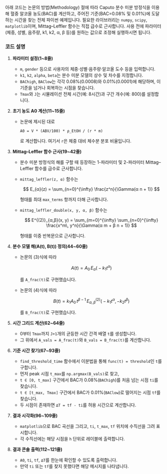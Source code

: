 아래 코드는 논문의 방법(Methodology) 절에 따라 Caputo 분수 미분 방정식을 이용해 혈중 알코올 농도(BAC)를 계산하고, 주어진 기준(BAC=0.08% 및 0.01%)에 도달하는 시간을 찾는 전체 파이썬 예제입니다. 필요한 라이브러리는 `numpy`, `scipy`, `matplotlib`이며, Mittag–Leffler 함수는 직접 급수로 근사합니다. 사용 전에 파라미터(체중, 성별, 음주량, k1, k2, α, β 등)를 원하는 값으로 조정해 실행하시면 됩니다.
### 코드 설명

1. **파라미터 설정(1\~8줄)**

   * `m`, `gender` 등으로 사용자의 체중·성별·음주량·알코올 도수 등을 입력합니다.
   * `k1`, `k2`, `alpha`, `beta`는 분수 미분 모델의 상수 및 차수를 지정합니다.
   * `BAChigh`, `BAClow`는 각각 0.08%(0.0008)와 0.01%(0.0001)에 해당하며, 이 기준을 넘거나 회복하는 시점을 찾습니다.
   * `Tmax`와 `J`는 시뮬레이션 전체 시간(예: 8시간)과 구간 개수(예: 800)를 설정합니다.

2. **초기 농도 A0 계산(11\~15줄)**

   * 논문에 제시된 대로

     ```
     A0 = V * (ABV/100) * ρ_EtOH / (r * m)
     ```

     로 계산합니다. 여기서 `r`은 체중 대비 체수분 분포 비율입니다.

3. **Mittag–Leffler 함수 근사(19\~42줄)**

   * 분수 미분 방정식의 해를 구할 때 등장하는 1-파라미터 및 2-파라미터 Mittag–Leffler 함수를 급수로 근사합니다.
   * `mittag_leffler(z, α)` 함수는

     $$
     E_{α}(z) = \sum_{n=0}^{\infty} \frac{z^n}{\Gamma(α n + 1)}
     $$

     형태를 최대 `max_terms` 항까지 더해 근사합니다.
   * `mittag_leffler_double(x, y, α, β)` 함수는

     $$
     E^{(2)}_{α,β}(x, y) = \sum_{m=0}^{\infty} \sum_{n=0}^{\infty} \frac{x^m\, y^n}{\Gamma(α m + β n + 1)}
     $$

     형태를 이중 반복문으로 근사합니다.

4. **분수 모델 해(A(t), B(t)) 정의(44\~60줄)**

   * 논문의 (3)식에 따라

     $$
     A(t) = A_0 \,E_{α}\bigl(-k_1 t^{α}\bigr)
     $$

     를 `A_frac(t)`로 구현했습니다.
   * 논문의 (4)식에 따라

     $$
     B(t) = k_1 A_0 \, t^{β - 1} \, E^{(2)}_{α,β}\bigl(-k_1 t^{α}, -k_2 t^{β}\bigr)
     $$

     를 `B_frac(t)`로 구현했습니다.

5. **시간 그리드 계산(62\~64줄)**

   * 0부터 `Tmax`까지 `J+1`개의 균등한 시간 간격 배열 `t`를 생성합니다.
   * 그 위에서 `A_vals = A_frac(t)`와 `B_vals = B_frac(t)`를 계산합니다.

6. **기준 시간 찾기(67\~93줄)**

   * `find_threshold_time` 함수에서 이분법을 통해 `func(t) = threshold`인 `t`를 구합니다.
   * 먼저 peak 시점 `t_max`를 `np.argmax(B_vals)`로 찾고,
   * `t ∈ [0, t_max]` 구간에서 BAC가 0.08%(`BAChigh`)를 처음 넘는 시점 `ti`를 찾습니다.
   * `t ∈ [t_max, Tmax]` 구간에서 BAC가 0.01%(`BAClow`)로 떨어지는 시점 `tf`를 찾습니다.
   * 두 시점이 존재하면 `∆T = tf - ti`를 허용 시간으로 계산합니다.

7. **결과 시각화(96\~109줄)**

   * `matplotlib`으로 BAC 곡선을 그리고, `ti`, `t_max`, `tf` 위치에 수직선을 그려 표시합니다.
   * 각 수직선에는 해당 시점을 `h` 단위로 레이블에 출력합니다.

8. **결과 콘솔 출력(112\~121줄)**

   * `A0`, `ti`, `tf`, `∆T`를 한눈에 확인할 수 있도록 출력합니다.
   * 만약 `ti` 또는 `tf`를 찾지 못했다면 해당 메시지를 나타냅니다.
